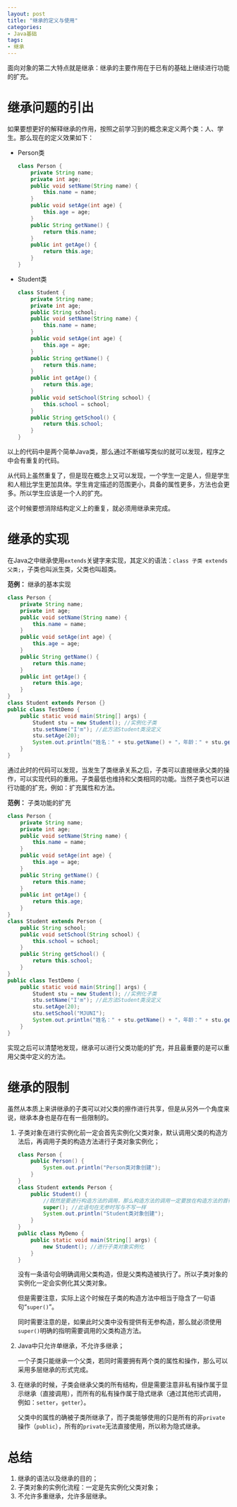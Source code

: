 ```yaml
---
layout: post
title: "继承的定义与使用"
categories:
- Java基础
tags:
- 继承
---
```


面向对象的第二大特点就是继承：继承的主要作用在于已有的基础上继续进行功能的扩充。

# 继承问题的引出

如果要想更好的解释继承的作用，按照之前学习到的概念来定义两个类：人、学生。那么现在的定义效果如下：

- Person类

	```java
	class Person {
		private String name;
		private int age;
		public void setName(String name) {
			this.name = name;
		}
		public void setAge(int age) {
			this.age = age;
		}
		public String getName() {
			return this.name;
		}
		public int getAge() {
			return this.age;
		}
	}
	```

- Student类

	```java
	class Student {
		private String name;
		private int age;
		public String school;
		public void setName(String name) {
			this.name = name;
		}
		public void setAge(int age) {
			this.age = age;
		}
		public String getName() {
			return this.name;
		}
		public int getAge() {
			return this.age;
		}
		public void setSchool(String school) {
			this.school = school;
		}
		public String getSchool() {
			return this.school;
		}
	}
	```

以上的代码中是两个简单Java类，那么通过不断编写类似的就可以发现，程序之中会有重复的代码。

从代码上虽然重复了，但是现在概念上又可以发现，一个学生一定是人，但是学生和人相比学生更加具体。学生肯定描述的范围更小，具备的属性更多，方法也会更多。所以学生应该是一个人的扩充。

这个时候要想消除结构定义上的重复，就必须用继承来完成。

# 继承的实现

在Java之中继承使用`extends`关键字来实现，其定义的语法：`class 子类 extends 父类;`，子类也叫派生类，父类也叫超类。

**范例：** 继承的基本实现
```java
class Person {
	private String name;
	private int age;
	public void setName(String name) {
		this.name = name;
	}
	public void setAge(int age) {
		this.age = age;
	}
	public String getName() {
		return this.name;
	}
	public int getAge() {
		return this.age;
	}
}
class Student extends Person {}
public class TestDemo {
	public static void main(String[] args) {
		Student stu = new Student(); //实例化子类
		stu.setName("I'm"); //此方法Student类没定义
		stu.setAge(20);
		System.out.println("姓名：" + stu.getName() + "，年龄：" + stu.getAge());
	}
} 
```
通过此时的代码可以发现，当发生了类继承关系之后，子类可以直接继承父类的操作，可以实现代码的重用。子类最低也维持和父类相同的功能。当然子类也可以进行功能的扩充，例如：扩充属性和方法。

**范例：** 子类功能的扩充
```java
class Person {
	private String name;
	private int age;
	public void setName(String name) {
		this.name = name;
	}
	public void setAge(int age) {
		this.age = age;
	}
	public String getName() {
		return this.name;
	}
	public int getAge() {
		return this.age;
	}
}
class Student extends Person {
	public String school;
	public void setSchool(String school) {
		this.school = school;
	}
	public String getSchool() {
		return this.school;
	}
}
public class TestDemo {
	public static void main(String[] args) {
		Student stu = new Student(); //实例化子类
		stu.setName("I'm"); //此方法Student类没定义
		stu.setAge(20);
		stu.setSchool("MJUNI");
		System.out.println("姓名：" + stu.getName() + "，年龄：" + stu.getAge() + "，学校：" + stu.getSchool());
	}
} 
```

实现之后可以清楚地发现，继承可以进行父类功能的扩充，并且最重要的是可以重用父类中定义的方法。

# 继承的限制

虽然从本质上来讲继承的子类可以对父类的擦作进行共享，但是从另外一个角度来说，继承本身也是存在有一些限制的。 

1. 子类对象在进行实例化前一定会首先实例化父类对象，默认调用父类的构造方法后，再调用子类的构造方法进行子类对象实例化；	

	```java			
	class Person {
		public Person() {
			System.out.println("Person类对象创建");
		}
	}
	class Student extends Person {
		public Student() {
			//既然是要进行构造方法的调用，那么构造方法的调用一定要放在构造方法的首行
			super(); //此语句在无参时写与不写一样
			System.out.println("Student类对象创建");
		}
	}
	public class MyDemo {
		public static void main(String[] args) {
			new Student(); //进行子类对象实例化
		}
	}
	```

	没有一条语句会明确调用父类构造，但是父类构造被执行了。所以子类对象的实例化一定会实例化其父类对象。

	但是需要注意，实际上这个时候在子类的构造方法中相当于隐含了一句语句“`super()`”。

	同时需要注意的是，如果此时父类中没有提供有无参构造，那么就必须使用`super()`明确的指明需要调用的父类构造方法。

2. Java中只允许单继承，不允许多继承；

	一个子类只能继承一个父类，若同时需要拥有两个类的属性和操作，那么可以采用多层继承的形式完成。

3. 在继承的时候，子类会继承父类的所有结构，但是需要注意非私有操作属于显示继承（直接调用），而所有的私有操作属于隐式继承（通过其他形式调用，例如：`setter`，`getter`）。

	父类中的属性的确被子类所继承了，而子类能够使用的只是所有的非`private`操作（`public`），所有的`private`无法直接使用，所以称为隐式继承。

# 总结

1. 继承的语法以及继承的目的；
2. 子类对象的实例化流程：一定是先实例化父类对象；
3. 不允许多重继承，允许多层继承。